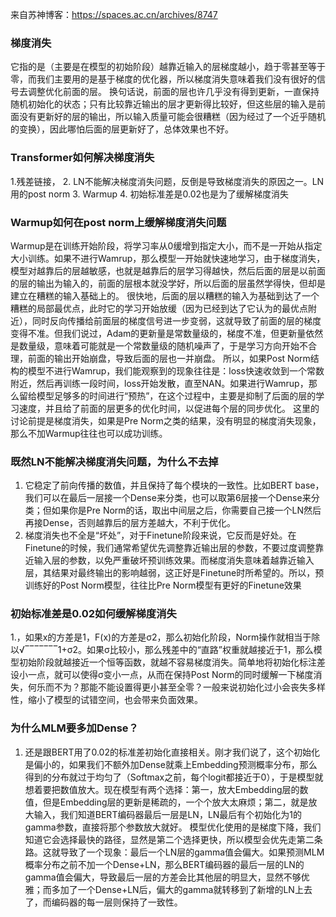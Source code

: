 来自苏神博客：https://spaces.ac.cn/archives/8747
### 梯度消失
它指的是（主要是在模型的初始阶段）越靠近输入的层梯度越小，趋于零甚至等于零，而我们主要用的是基于梯度的优化器，所以梯度消失意味着我们没有很好的信号去调整优化前面的层。
换句话说，前面的层也许几乎没有得到更新，一直保持随机初始化的状态；只有比较靠近输出的层才更新得比较好，但这些层的输入是前面没有更新好的层的输出，所以输入质量可能会很糟糕（因为经过了一个近乎随机的变换），因此哪怕后面的层更新好了，总体效果也不好。

### Transformer如何解决梯度消失
1.残差链接，
2. LN不能解决梯度消失问题，反倒是导致梯度消失的原因之一。LN用的post norm
3. Warmup
4. 初始标准差是0.02也是为了缓解梯度消失

### Warmup如何在post norm上缓解梯度消失问题
Warmup是在训练开始阶段，将学习率从0缓增到指定大小，而不是一开始从指定大小训练。如果不进行Wamrup，那么模型一开始就快速地学习，由于梯度消失，模型对越靠后的层越敏感，也就是越靠后的层学习得越快，然后后面的层是以前面的层的输出为输入的，前面的层根本就没学好，所以后面的层虽然学得快，但却是建立在糟糕的输入基础上的。
很快地，后面的层以糟糕的输入为基础到达了一个糟糕的局部最优点，此时它的学习开始放缓（因为已经到达了它认为的最优点附近），同时反向传播给前面层的梯度信号进一步变弱，这就导致了前面的层的梯度变得不准。但我们说过，Adam的更新量是常数量级的，梯度不准，但更新量依然是数量级，意味着可能就是一个常数量级的随机噪声了，于是学习方向开始不合理，前面的输出开始崩盘，导致后面的层也一并崩盘。
所以，如果Post Norm结构的模型不进行Wamrup，我们能观察到的现象往往是：loss快速收敛到一个常数附近，然后再训练一段时间，loss开始发散，直至NAN。如果进行Wamrup，那么留给模型足够多的时间进行“预热”，在这个过程中，主要是抑制了后面的层的学习速度，并且给了前面的层更多的优化时间，以促进每个层的同步优化。
这里的讨论前提是梯度消失，如果是Pre Norm之类的结果，没有明显的梯度消失现象，那么不加Warmup往往也可以成功训练。

### 既然LN不能解决梯度消失问题，为什么不去掉
1. 它稳定了前向传播的数值，并且保持了每个模块的一致性。比如BERT base，我们可以在最后一层接一个Dense来分类，也可以取第6层接一个Dense来分类；但如果你是Pre Norm的话，取出中间层之后，你需要自己接一个LN然后再接Dense，否则越靠后的层方差越大，不利于优化。
2. 梯度消失也不全是“坏处”，对于Finetune阶段来说，它反而是好处。在Finetune的时候，我们通常希望优先调整靠近输出层的参数，不要过度调整靠近输入层的参数，以免严重破坏预训练效果。而梯度消失意味着越靠近输入层，其结果对最终输出的影响越弱，这正好是Finetune时所希望的。所以，预训练好的Post Norm模型，往往比Pre Norm模型有更好的Finetune效果

### 初始标准差是0.02如何缓解梯度消失
1.，如果x的方差是1，F(x)的方差是σ2，那么初始化阶段，Norm操作就相当于除以√‾‾‾‾‾‾‾1+σ2。如果σ比较小，那么残差中的“直路”权重就越接近于1，那么模型初始阶段就越接近一个恒等函数，就越不容易梯度消失。简单地将初始化标注差设小一点，就可以使得σ变小一点，从而在保持Post Norm的同时缓解一下梯度消失，何乐而不为？那能不能设置得更小甚至全零？一般来说初始化过小会丧失多样性，缩小了模型的试错空间，也会带来负面效果。

### 为什么MLM要多加Dense？
1. 还是跟BERT用了0.02的标准差初始化直接相关。刚才我们说了，这个初始化是偏小的，如果我们不额外加Dense就乘上Embedding预测概率分布，那么得到的分布就过于均匀了（Softmax之前，每个logit都接近于0），于是模型就想着要把数值放大。现在模型有两个选择：第一，放大Embedding层的数值，但是Embedding层的更新是稀疏的，一个个放大太麻烦；第二，就是放大输入，我们知道BERT编码器最后一层是LN，LN最后有个初始化为1的gamma参数，直接将那个参数放大就好。
模型优化使用的是梯度下降，我们知道它会选择最快的路径，显然是第二个选择更快，所以模型会优先走第二条路。这就导致了一个现象：最后一个LN层的gamma值会偏大。如果预测MLM概率分布之前不加一个Dense+LN，那么BERT编码器的最后一层的LN的gamma值会偏大，导致最后一层的方差会比其他层的明显大，显然不够优雅；而多加了一个Dense+LN后，偏大的gamma就转移到了新增的LN上去了，而编码器的每一层则保持了一致性。

